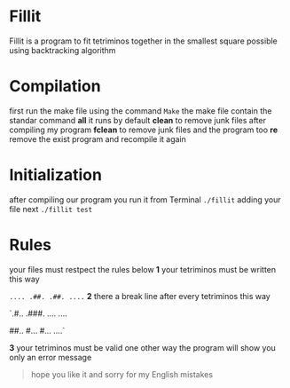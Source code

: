 # Fillit
Fillit is a program to fit tetriminos together in the smallest square possible using backtracking algorithm

# Compilation

first run the make file using the command `Make`
the make file contain the standar command
**all** it runs by default
**clean** to remove junk files after compiling my program
**fclean** to remove junk files and the program too
**re** remove the exist program and recompile it again

# Initialization

after compiling our program you run it from Terminal 
`./fillit` adding your file next `./fillit test`

# Rules
your files must restpect the rules below
**1** your tetriminos must be written this way

`....
.##.
.##.
....`
**2** there a break line after every tetriminos this way

`.#..
.###.
....
....

##..
#...
#...
....`

**3** your tetriminos must be valid one other way the program will show you only an error message

> hope you like it and sorry for my English mistakes
